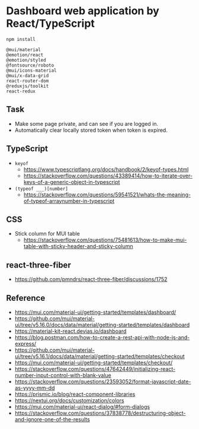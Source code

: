 # Dashboard web application by React/TypeScript

`npm install`
```
@mui/material
@emotion/react
@emotion/styled
@fontsource/roboto
@mui/icons-material
@mui/x-data-grid
react-router-dom
@reduxjs/toolkit
react-redux
```

## Task

- Make some page private, and can see if you are logged in.
- Automatically clear locally stored token when token is expired.

## TypeScript

- `keyof`
  - https://www.typescriptlang.org/docs/handbook/2/keyof-types.html
  - https://stackoverflow.com/questions/43389414/how-to-iterate-over-keys-of-a-generic-object-in-typescript
- `(typeof ___)[number]`
  - https://stackoverflow.com/questions/59541521/whats-the-meaning-of-typeof-arraynumber-in-typescript

## CSS

- Stick column for MUI table
  - https://stackoverflow.com/questions/75481613/how-to-make-mui-table-with-sticky-header-and-sticky-column

## react-three-fiber

- https://github.com/pmndrs/react-three-fiber/discussions/1752

## Reference

- https://mui.com/material-ui/getting-started/templates/dashboard/
- https://github.com/mui/material-ui/tree/v5.16.0/docs/data/material/getting-started/templates/dashboard
- https://material-kit-react.devias.io/dashboard
- https://blog.postman.com/how-to-create-a-rest-api-with-node-js-and-express/
- https://github.com/mui/material-ui/tree/v5.16.1/docs/data/material/getting-started/templates/checkout
- https://mui.com/material-ui/getting-started/templates/checkout/
- https://stackoverflow.com/questions/47642449/initializing-react-number-input-control-with-blank-value
- https://stackoverflow.com/questions/23593052/format-javascript-date-as-yyyy-mm-dd
- https://prismic.io/blog/react-component-libraries
- https://nextui.org/docs/customization/colors
- https://mui.com/material-ui/react-dialog/#form-dialogs
- https://stackoverflow.com/questions/37838778/destructuring-object-and-ignore-one-of-the-results
